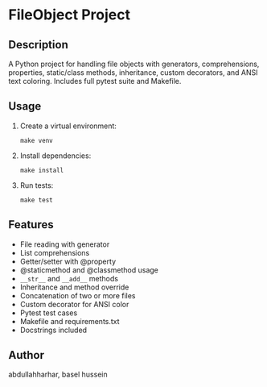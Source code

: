 ﻿# FileObject Project

## Description
A Python project for handling file objects with generators, comprehensions, properties, static/class methods, inheritance, custom decorators, and ANSI text coloring. Includes full pytest suite and Makefile.

## Usage
1. Create a virtual environment:
    ```
    make venv
    ```

2. Install dependencies:
    ```
    make install
    ```

3. Run tests:
    ```
    make test
    ```

## Features
- File reading with generator
- List comprehensions
- Getter/setter with @property
- @staticmethod and @classmethod usage
- `__str__` and `__add__` methods
- Inheritance and method override
- Concatenation of two or more files
- Custom decorator for ANSI color
- Pytest test cases
- Makefile and requirements.txt
- Docstrings included

## Author
abdullahharhar, basel hussein
